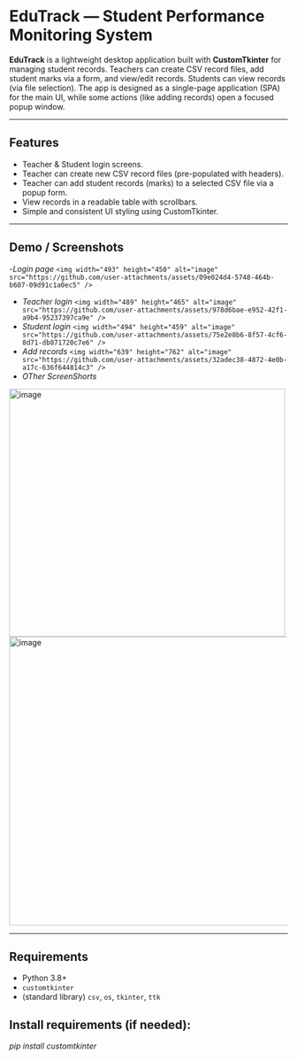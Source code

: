 # EduTrack — Student Performance Monitoring System

**EduTrack** is a lightweight desktop application built with **CustomTkinter** for managing student records. Teachers can create CSV record files, add student marks via a form, and view/edit records. Students can view records (via file selection). The app is designed as a single-page application (SPA) for the main UI, while some actions (like adding records) open a focused popup window.

---

## Features
- Teacher & Student login screens.
- Teacher can create new CSV record files (pre-populated with headers).
- Teacher can add student records (marks) to a selected CSV file via a popup form.
- View records in a readable table with scrollbars.
- Simple and consistent UI styling using CustomTkinter.

---

## Demo / Screenshots
-*Login page*
`<img width="493" height="450" alt="image" src="https://github.com/user-attachments/assets/09e024d4-5748-464b-b607-09d91c1a0ec5" />`
- *Teacher login*
`<img width="489" height="465" alt="image" src="https://github.com/user-attachments/assets/978d6bae-e952-42f1-a9b4-95237397ca9e" />`
- *Student login*
`<img width="494" height="459" alt="image" src="https://github.com/user-attachments/assets/75e2e8b6-8f57-4cf6-8d71-db871720c7e6" />`
- *Add records*
`<img width="639" height="762" alt="image" src="https://github.com/user-attachments/assets/32adec38-4872-4e0b-a17c-636f644814c3" />`
- *OTher ScreenShorts*
<img width="499" height="448" alt="image" src="https://github.com/user-attachments/assets/c2fc1a0d-d572-49ba-b1e8-213b96bd8fda" />
<img width="979" height="522" alt="image" src="https://github.com/user-attachments/assets/4057d14c-041d-4890-ab5d-85e99f271140" />

---

## Requirements
- Python 3.8+  
- `customtkinter`  
- (standard library) `csv`, `os`, `tkinter`, `ttk`

## Install requirements (if needed):
*pip install customtkinter*

